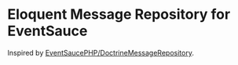 # Eloquent Message Repository for EventSauce

Inspired by [EventSaucePHP/DoctrineMessageRepository](https://github.com/EventSaucePHP/DoctrineMessageRepository).